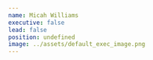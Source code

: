 ```yaml
---
name: Micah Williams
executive: false
lead: false
position: undefined
image: ../assets/default_exec_image.png
---
```

